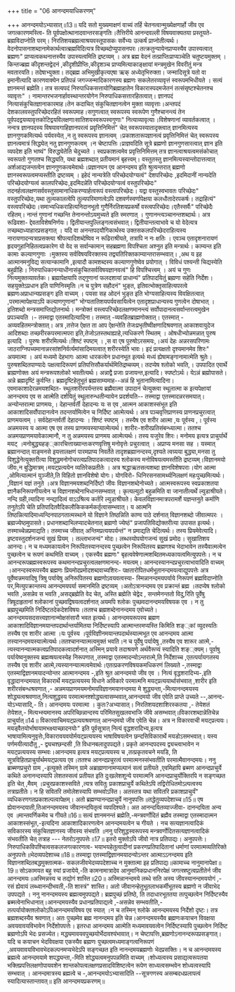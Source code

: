 +++
title = "06 आनन्दमयाधिकरणम्"

+++
आनन्दमयोऽभ्यासात्॥13॥ यदि सतो मुख्यमाक्षणं वाच्यं तर्हि चेतनत्वान्मुख्येक्षणार्हो जीव एव जगत्कारणमस्त्वि- ति पूर्वपक्षोत्थानादवान्तरसङ्गतिः।तैत्तिरीये आनन्दवल्ली विषयवाक्यतया प्रस्तूयते- ब्रह्मविदाप्नोति परम्। निरतिशयब्रह्मत्वाश्रयवस्तूपासकः सर्वेभ्यः उत्कर्षं प्राप्नोतीत्यर्थः। वेदनोपासनाशब्दानामेकार्थत्वात्ब्रह्मविदित्यत्र विच्छब्दोप्युपासनपरः।तत्क्रतुन्यायेनप्राप्यस्यैव उपास्यत्वात् ब्रह्मणः" प्राप्यत्वकथनात्तस्यैव उपास्यत्वमिति द्रष्टव्यम् । अत्र ब्रह्म वेदनं तत्प्राप्तिःप्राप्यञ्चेति चतुष्टयमुक्तम् ।किन्तज्ब्रह्म कीदृशन्तद्वेदनं ,कीदृशीप्रीप्तिः,कीदृशञ्च प्राप्यमित्याकाङ्क्षायां मन्त्रमुखेन विवरीतुं मन्त्र मवतारयति। तदेषाभ्युक्ता। तद्ब्रह्म अभिमुखीकृत्यएषा ऋक् अध्येतृभिरुक्ता। जन्मादिसूत्रे यतो वा इमानीत्यादि कारणवाक्येन प्रतिपन्नं जगज्जन्मादिकारणस्य ब्रह्मणः सकलेतरव्यावृत्तं स्वरूपमभिधीयते । सत्यं ज्ञानमन्तं ब्रह्मेति। तत्र सत्यपदं निरुपाधिकसत्तायोगिब्रह्माहातेन विकारास्पदमजेतनं तत्संसृष्टश्चेतनश्च व्यावृत्तः" । नामान्तरभजनार्हावस्थान्तरयोगेन निरुपाधिकसत्तारहितत्वात्। ज्ञानपदं नित्यासंकुचितज्ञानाकारमाह।तेन कदाचित् संकुचितज्ञानत्वेन मुक्ता व्यावृत्ताः।अन्तपदं देशकालवस्तुपरिच्छेदरहितं स्वरूपमाह।सगुणत्वात् स्वरूपस्य स्वरूपेण गुणैश्चानन्त्यं तेन पूर्वपदद्वयव्यावृत्तकोटिद्वयविलक्षणाःसातिशयस्वरूपस्वगुणाः" नित्याव्यावृत्याः।विशेषणानां व्यावर्तकत्वात् । नन्वत्र ज्ञानपदस्य विषयावगाहिज्ञानपरत्वं प्रवृत्तिनिमित्तं" चेत् स्वरूपस्यातादृक्त्वात् ज्ञानमित्यस्य ज्ञानगुणकमित्यर्थः पर्यवस्येत् ,न तु स्वरूपस्य ज्ञानत्वम् ।प्रकाशतारूपज्ञानत्वं प्रवृत्तिनिमित्तं चेत् स्वरूपस्य ज्ञानत्वमात्रं सिद्ध्येत् नतु ज्ञानगुणकत्वम् ।न चेष्टापत्तिः।प्राज्ञवदिति सूत्रे ब्रह्मणो ज्ञानगुणसारत्वात् ज्ञान इति व्यपदेश इति भाष्यं" विरुद्ध्येतेति चेदुच्यते । स्वप्रकाशत्वमेव प्रवृत्तिनिमित्तम् तत्र ज्ञानत्वाश्रयत्वमसंकोचात् स्वरूपतो गुणतश्च सिद्ध्यति, यथा ब्रह्मशब्दात् प्रतीयमानं बृहत्त्वम्। वस्तुतस्तु ज्ञानमित्यस्यान्तोदात्तत्वात् अर्शआद्यजन्तत्वेन ज्ञानगुणकत्वमेवार्थः।प्रज्ञानघन एव आनन्दमय इति श्रुत्यन्तरात् ब्रह्मणो ज्ञानस्वरूपत्वमप्यस्तीति द्रष्टव्यम् । इहेदं नान्यत्रेति परिच्छेदयोग्यत्वं" देशपरिच्छेदः ,इदमिदानीं नान्यदेति परिच्छेदयोग्यत्वं कालपरिच्छेदः,इदमिदन्नेति परिच्छेदयोग्यत्वं वस्तुपरिच्छेदः" तदनर्हत्वलक्षणसर्ववस्तुसामानाधिकरण्यार्हत्वरूपं वस्त्वपरिच्छेदः। यद्वा वस्तुस्वभावतः परिच्छेदः" वस्तुपरिच्छेदः,यथा तुल्यकालत्वेपि तुल्यपरिमाणत्वेऽपि दशवर्णस्वर्णापेक्षया कलधौतादेरपकर्षः। तद्राहित्यं" वस्त्वपरिच्छेदः।समाभ्यधिकराहित्यनिदानभूतो गुणैर्निरतिशयप्रकर्षो वस्त्वपरिच्छेदः।एतैस्सर्वैः" परिच्छेदैः रहितम्। नान्तं गुणानां गच्छन्ति तेनानन्तोऽयमुच्यते इति स्मरणात् । गुणानन्त्यञ्चानन्तशब्दार्थः। अत्र रूढिवशा- द्देवताविशेषनिर्णयः। द्वितीयान्तपुल्लिङ्गत्वसंभवात्। द्वितीयान्तत्वाभावे च यो वेदेत्यत्र तच्छब्दाध्याहारप्रसङ्गात् । यदि वा अनन्तपदयौगिकार्थस्य उक्तसकलपरिच्छेदराहित्यस्य नारायणादन्यत्राप्रसक्त्या श्रीपत्यादिशब्देष्विव न रूढिराश्रीयते, तत्रापि न नः क्षतिः । एवञ्च एतादृशनारायणं हृदयगुहानिहितत्वप्रकारेण यो वेद स सर्वान्कामान् सहब्रह्मणा विपश्चिता अश्नुत इति मन्त्रार्थः। काम्यन्त इति कामाः कल्याणगुणाः ।मुक्तस्य सर्वविषयविरक्तस्य तद्व्यतिरिक्तकाम्यान्तरासम्भवात्। ,अथ य इह आत्मानमनुविद्य सत्यान्कामानि ,इत्यादौ कामशब्दस्य कल्याणगुणेष्वेव प्रयोगात् । विविधं पश्यन्ती चिद्यस्येति बहुव्रीहिः। निरुपाधिकानन्याधीनासंकुचितसर्वविषयज्ञानवत्वं" हि विपश्चित्त्वम् । अयं च गुणः नित्यमुक्तव्यावर्तकः। ब्रह्मापेक्षयापि तद्गुणानां फलदशायां प्राधान्यं" प्रतिपादयितुं ब्रह्मणा सहेति निर्देशः। सहयुक्तेऽप्रधान इति पाणिनिस्मृतिः।न च पुत्रेण सहौदनं" भुङ्त, इतिवत्भोक्तृसाहित्यपरत्वे ब्रह्मणःअप्राधान्यप्रसङ्ग इति वाच्यम् । पयसा सह ओदनं भुङ्त इति भोग्यसाहित्यस्य विवक्षितत्वात् ,परमात्मापेक्षयाऽपि कल्याणगुणानां" भोग्यतातिशयपर्यवसायित्वेन एतादृशप्राधान्यस्य गुणत्वेन दोषाभात् । इतिशब्दो मन्त्रसमाप्तिद्योतनार्थः। मन्त्रोक्तं वस्त्वपरिच्छेदलक्षणमानन्त्यं सर्वोपादानत्वसर्वान्तरत्वमुखेन प्रपञ्चयति ।- तस्माद्वा एतस्मादित्यादिना। तस्मात् -व्यवहितब्राह्मणोक्तात्। एतस्मात् - अव्यवहितमन्त्रोक्तात्। अत्र ,तत्तेज ऐक्षत ता आप ऐक्षन्तेति तेजःप्रभृतीष्वीक्षणादिश्रवणात् आकाशवायुदेज आदिशब्दाः तच्छरीरकपरमात्मपरा इति,तेजोऽतस्तथाह्याहे,त्यधिकरणे स्थितम् । ओषधीभ्योन्नमन्नात् पुरुष इत्यादि । पुरुषः शरीरमित्यर्थः।शिष्टं स्पष्टम् । ,स वा एष पुरुषोऽरसमयः,।अयं देहः अन्नरसपरिणामः जाठराग्निपच्यमानान्नरसांशनिर्वर्त्यमांसादिमयत्वात् शरीरस्येति भावः। इदं प्रत्यक्षतो दृश्यमानमेव शिरः" अयमात्मा । अयं मध्यमो देहभागः आत्मा धारकत्वेन प्रधानभूत इत्यर्थः मध्यं ह्येषामङ्गानामात्मेति श्रुतेः। पुरुषशब्दितपाण्यादेः पक्षत्वादिरूपणं प्रतिपत्तिसौकर्यार्थमितिद्रष्चव्यम्। तदप्येष श्लोको भवति,। उपपादित एवार्थे ब्राह्मणोक्तः अयं मन्त्ररूपश्लोको भवतीत्यर्थः। अन्नाद्वै प्रजाः प्रजायन्त,इत्यादि। स्पष्टोऽर्थः। येऽन्नं ब्रह्मोपासते। अन्ने ब्रह्मदृष्टिं कुर्वन्ति। ब्रह्मदृष्टिहेतुभूतं ब्रह्मसाम्यमाह--अन्नं हि भूतानामित्यादिना। एवमाकाशादेरन्नमयशब्दित- स्थूलशरीरपर्यन्तस्य ब्रह्मैवात्मा उपादानं चेत्युक्त्वा स्थूलात्मा क इत्यपेक्षायां आनन्दमय एव स आत्मेति दर्शयितुं स्थूलारुन्धतीन्यायेन प्रदर्शयति-- तस्माद्वा एतस्मादन्नरसमयात्।अन्योन्तरात्मा प्राणमयः,। देहान्तर्वर्ती देहादन्यः यः स एव ,आत्मन आकाशस्संभूत इति आकाशादिसर्वोपादानत्वेन तदन्तर्यामित्वेन च निर्दिष्ट आत्मेत्यर्थः। अत्र पञ्चवृत्तिप्राणस्य प्राणनप्रचुरत्वात् प्राणमयत्वम् । सर्वदेहान्तर्वर्ती देहादन्यः । शिष्टं स्पष्टम् । तस्यैष एव शरीर आत्मा ,यः पूर्वस्य ,। पूर्वस्य अन्नमयस्य य आत्मा एष एव तस्य प्राणमयस्याप्यात्मेत्यर्थ। शारीरः-शरीरप्रतिसंबन्ध्यात्मा। ततश्च अन्नमयप्राणमयावेकात्मानौ, न तु अन्नमयस्य प्राणमय आत्मेत्यर्थः। तस्य यजुरेव शिरः। मनोमय इत्यत्र प्राचुर्यार्थे मयट् ।मनोबुद्ध्यहङ््कारचित्ताख्यान्तःकरणवृत्तिषु मनोवृत्तेः प्रचुरत्वात् । अप्राप्य मनसा सह । यस्मात् ब्रह्मानन्दात् वाङ्मनसे इयत्तालक्षणं पारमप्राप्य निवर्तेते तादृशब्रह्मानन्दस्य,दृश्यते त्वग्र्यया बुद्ध्या,मनसा तु विशुद्धेनेत्युक्तरीत्या विशुद्धमनोगोचरत्वप्रतिपादकत्वादस्य श्लोकस्य मनोविषयत्वमस्तीति द्रष्टव्यम्।विज्ञानमयो जीवः,न बुद्धिमात्रम्।मयट्प्रत्ययेन व्यतिरेकप्रतीतेः । अत्र श्रद्धाऋतसत्यशब्दा ज्ञानविशेषपराः।योग आत्मा ,ओमित्यात्मानं युञ्जीते,ति विहितो ज्ञानविशेषो योगः। योगविरो- धिनिरसनसामर्थ्यनिलक्षणं महःपुच्छमित्यर्थः। ,विज्ञानं यज्ञं तनुते ।अत्र विज्ञानमयशब्दनिर्दिष्टो जीवः विज्ञानशब्देनोच्यते। आत्मस्वरूपस्य स्वप्रकाशतया ज्ञानैकनिरूपणीयत्वेन च विज्ञानशब्देनाभिधानसम्भवात् । कृत्यल्युटो बहुळमिति वा जानातीत्यर्थे ल्युडाश्रीयते। नन्दि ग्रही,त्यादिना नन्द्यादित्वं वाऽऽश्रित्य कर्तरि ल्युडाश्रीयते। केवलविज्ञानमात्रपरामर्शे यज्ञन्तनुते कर्माणि तनुतेऽपि चेति प्रतिपादितवैदिकलौकिककर्मकर्तृत्वासम्भवात्। य आत्मनि तिष्ठन्नित्यादिमाध्यन्दिनपाठगतात्मस्थाने यो विज्ञाने तिष्ठन्निति काण्व पाठे दर्शनात् विज्ञानशब्दो जीवात्मपरः । ब्रह्मज्येष्ठमुपासते। प्रधानशब्दाभिलप्यादचेतनात् ब्रह्मणो ज्येष्ठं" प्रजापतिविद्योक्तरीत्या उपासत इत्यर्थः। तस्माच्चेन्नप्रमाद्यति। तस्माच्च जीवात् अन्तिमप्रत्ययपर्यन्तं" न प्रमाद्यति चेदित्यर्थः। तस्य प्रियमेवेत्यादि। इष्टवस्तुदर्शनजन्यं सुखं प्रियम् । तल्लाभजन्यं" मोदः। लब्धस्योपयोगजन्यं सुखं प्रमोदः। सुखातिशय आनन्दः। न च मध्यमकायत्वेन निरूपितस्यानन्दस्य पुच्छत्वेन निरूपितस्य ब्रह्मणश्च भेदाभावेन तस्यैवात्मत्वेन पुच्छत्वेन च रूपणं कथमिति वाच्यम् । एकस्यैव ब्रह्मणः" बृहत्ववेषेणात्मशब्दितमध्यकायत्वमित्युपपत्तेः। न च आनन्दरूपब्रह्मस्वरूपस्य कथमानन्दप्रचुरत्वलक्षणमानन्द- मयत्वम्। आनन्दस्यानन्दप्रचुरत्वाभावादिति वाच्यम् ।आनन्दस्वरूपस्यैव ब्रह्मणः प्रियमोदप्रमोदशब्दवाच्यशिरः- पक्षतारोपितधर्मभूतानन्दमयत्वाद्युपपत्तेः अत्र पूर्वेष्वन्नमयादिषु त्रिषु पर्यायेषु अनिरूपितस्य ब्रह्मणोऽवयवत्वस्या- स्मिन्नानन्दमयपर्याये निरूपणं ब्रह्मविदाप्नोति पर,मित्युपक्रान्तस्य आनन्दमयपर्या समानमिति द्रष्टव्यम् ।अतोऽत्रानन्दमय एव प्रक्रान्तं ब्रह्म ।तदप्येष श्लोको भवति ,असन्नेव स भवति ,असद्ब्रह्मेति वेद चेत्, अस्ति ब्रह्मेति चेद्वेद , सन्तमेनन्ततो विदु,रिति पूर्वेषु त्रिषूदाहृतानां श्लोकानां पुच्छवद्विषयत्वदर्शनात् अयमपि श्लोकः पुच्छवदानन्दमयविषयक एव । न तु ब्रह्मपुच्छमिति निर्दिष्टतदेकदेशविषयः।ततश्च ब्रह्मशब्देनानन्दमय एवोच्यते। आनन्दमयसदसत्त्वज्ञानान्मोक्षसंसारौ भवत इत्यर्थः। आनन्दमयरूपस्य ब्रह्मण आकाशादिविज्ञानमयान्तपदार्थान्तर्यामितया निर्दिष्टस्यापि आत्मान्तरमप्यस्ति किमिति शङ््कां व्युदस्यतिः तस्यैष एव शारीर आत्मा ।यः पूर्वस्य ।पूर्वविज्ञीनमयान्तपदार्थस्यात्मभूत एव आनन्दमय आत्मा तस्यानन्दमयस्यात्मेत्यर्थः।ततश्चानन्यात्मत्वमुक्तं भवति।न च पूर्वेषु पर्यायेषु ,तस्यैष एव शारूर आत्मे,-त्यस्यानन्यात्मकत्वप्रतिपादकत्वादर्शनात् अस्मिन् प्रयाये तदाश्रयणे अर्थवैरूप्यं स्यादिति शङ््क्यम्। पूर्वाषु पर्यायेष्वनुक्तस्य ब्रह्मव्षयत्वस्येह निरूपणात् ,तस्माद्वा एतस्मादन्योऽन्तरात्मे,ति निर्देशाच्च ,एतत्पर्यायगतस्य तस्यैष एव शारीर आत्मे,त्यस्यानन्यात्मत्वमेवार्थः।एतत्प्रकरणविषयकमधिकरणं लिख्यते -,तस्माद्वा एतस्माद्विज्ञानमयादन्योन्तर आत्मानन्दमय -,इति श्रुत आनन्दमयो जीव एव । नित्यं वृद्धशरादिभ्य-,इति वृद्धादानन्दमयात् विकारार्थे मयट्प्रत्ययस्य विधाने अविकारे परमात्मनि मयट्प्रत्ययार्थासंभवात् ,शारीर इति शरीरसंबन्धश्रवणात् ,- अन्नमयप्राणमयमनोमयविज्ञानमयानन्दमया मे शुद्ध्यन्ता,-मित्यानन्दमयस्य शोद्ध्यत्वश्रवणात्,नित्यशुद्धस्य परमात्मनश्शोद्ध्यत्वासम्भवात्,आनन्दमयो जीव एवेति प्राप्ते उच्यते --,आनन्द- योऽभ्यासादि,- ति। आनन्दमयः परमात्मा । कुतः?अभ्यासात्। निरतिशयदशाशिरस्कतया ,- तेयेशतं तेयेशत,- मित्यभ्स्यमानस्य अपरिच्छिन्नान्दस्य परिमितसुखलवभाजि जीवे असम्भवात्॥विकारशब्दान्नेतिचेन्न प्राचुर्यात्॥14॥ विकारवाचिमयट्प्रत्ययश्रवणात् आनन्दमयो जीव एवेति चेन्न। अत्र न विकारवाची मयट्प्रत्ययः। मयड्वैतयोर्भाषायामभक्ष्याच्छादनयोः" इति पूर्वसूत्रात् नित्यं वृद्धशरादिभ्य,इत्यत्र भाषायामित्यनुवृत्तेः,विकारावयवयोर्मयट्प्रत्ययस्य भाषाविषयत्वेन छन्दसिविकारार्थे मयडोऽसमभवात्। यस्य पर्णमयीत्यादौतु ,- द्व्यचश्छन्दसी ,ति विधानबलादुपपद्यते। प्रकृते आनन्दपदस्य द्व्यच्त्वाभावेन न मयट्प्रत्ययस्य सम्भवः।आनन्दमय इत्यत्र मयट्प्रत्ययस्य च ,तत्प्रकृतवचने मयडि, ति सूत्रविहितप्राचुर्यार्थमयट्प्रत्यय एव।ततश्च आनन्दप्रचुरत्वं परमात्मनस्संभवतीति परमात्मैवानन्दमयः। ननु ब्राब्मणप्रचुरो ग्राम ,-इत्युक्ते तस्मिन् ग्रामे अब्राह्मणानामप्यल्पानं सत्वं प्रतीयते ,एवमिहापि ब्रब्मण आनन्दप्राचुर्ये कथिते अनानन्दस्यापि लेशतस्सत्वं प्रतीयत इति दुःखलेशशून्ये परमात्मनि आनन्दप्राचुर्योक्तिरपि न सङ्गच्छत इति चेत् ,मैवम् ।प्रचुरप्रकाशस्सविते ,त्यत्र सवितुः प्रकाशप्राचुर्ये कथितेऽपि तद्विरोधितमोऽल्पत्वस्य तत्राप्रतीतेः। न हि सवितरि तमोलेशस्यापि सम्भवोऽस्ति। अतस्तत्र यथा सवितरि प्रकाशप्राचुर्यं" व्यधिकरणगतप्रकाशल्पत्वापेक्षम्। अतो ब्रह्मण्यानन्दप्राचुर्ये नानुपपत्तिः॥तद्धेतुव्यपदेशाच्च॥15॥ एष ह्येवानन्दयाती,तिआनन्दमयस्य जीवानन्दयितृत्वं व्यपदिश्यते। अत आनन्दयितव्याज्जीवा- दानन्दयिता अन्य एव ॥मान्तवर्णिकमेव च गीयते॥16॥ सत्यं ज्ञानमनन्तं ब्रह्मेति,-मन्त्रवर्णोदितं ब्रह्मैव तस्माद्वा एतस्मादात्मन आकाशस्संभूत,-इत्यदिना आकाशादिकारणत्वेन आनन्दमयत्वेन च गीयते । नच सत्यज्ञानत्वादिकं सविकारस्य संकुचितज्ञानस्य जीवस्य संभवति ॥ननु परिशुद्धस्वरूपस्य मन्त्रवर्णोदितसत्यज्ञानत्वादिकं संभवतीति चेत् तत्राह --- नेतरोऽनुपपत्तेः॥17॥ इतरो मुक्तोऽपि जीवो नात्र प्रतिपाद्यः। अनुपपत्तेः। निरुपाधिकविपश्चित्वसकलजगत्कारणत्व- भयाभयहेतुत्वादीनां प्रकरणप्रतिपादितानां धर्माणां परमात्मव्यतिरिक्ते अनुपपत्तेः॥भेदव्यपदेशाच्च॥18॥ तस्माद्वा एतस्माद्विज्ञानमयादन्योऽन्तर आत्माऽऽनन्दमय इति विज्ञानशब्दितबद्धमुक्तात्मक- सकलजीवभेदव्यपदेशाच्च न मुक्तात्मा इह प्रतिपाद्यः॥कामाच्च नानुमानापेक्षा॥19॥ सोऽकामयत बहु स्यां प्रजायेये,-ति कामनामात्रादेव आनुमानिकप्रधाननिरपेक्षं जगत्स्रष्टुत्वप्रतीतेर्न जीव आनन्दमयः॥अस्मिन्नस्य च तद्योगं शास्ति॥20॥ अस्मिन्नानन्दमये लब्धे सति अस्य जीवस्यानन्दमययोगं ,-रसं ह्येवायं लब्ध्वानन्दीभवती,-ति शास्त्रं" शास्ति। अतो जीवानन्हेतुभूतलाभकर्मीभूतस्य ब्रह्मणो न जीवाभेद उपपद्यते । ननु नानन्दमयस्य ब्रह्मत्वमुपपद्यते। ब्रह्मपुच्छं प्रतिष्ठे, ति तदाधारभूततया तत्पुच्छत्वेन निर्दिष्टस्यैव ब्रब्मत्वेनाभिधानात्।आनन्दमयस्यैव प्रधानप्रतिपाद्यत्वे ,-असन्नेव सम्भवतीति,-तत्पर्यायोक्तश्लोकोऽपिआनन्दमयविषय एव स्यात् ।न च तस्मिन् श्लोके आनन्दमयस्य निर्देशो दृष्टः। तत्र ब्रह्मशब्दस्यैव श्रवणात्। अतः पुच्छमेव ब्रह्म नानन्दमय इति चेन्न।आनन्दमयस्यैव ब्रह्मणःकयाचन विवक्षया अवयवावयविभावेन निर्देशोपपत्तेः। इतरधा आनन्दमय आत्मेति मध्यमावयवत्वेन निर्दिष्टस्यापि पुच्छत्वेन निर्दिष्ट ब्रह्मणोऽपि भेदः प्रसज्येत। मद्ध्यमावयवपुच्छयोर्भेदावश्यंभावात्। न चेष्टापत्तिः,ब्रह्मणोऽनानन्दरूपप्रसङ्गात्। यदि च कयाचन भेदविवक्षया एकस्यैव ब्रह्मणः पुच्छत्वमध्यमाङ्गत्वनिरूपणं ,अवयवावयविभावभेदकल्पनमप्यभेदेऽपि सङ्गच्छत इति नानन्दमयब्रह्मणोः भेदप्रसक्तिः। न च आनन्दमयस्य ब्रह्मत्वे आनन्दमयामे शपद्ध्यन्ता,-मिति शोद्ध्यत्वमनुपपन्नमिति वाच्यम् ।शोध्यत्वस्य प्रसाद्यत्वरूपतया भक्तिप्रपत्तिलक्षणोपायवशेन शान्तकोपत्वलक्षणप्रसादविशिष्टत्वेन रूपेण साध्यत्वसम्भवेन शोध्यत्वस्यापि सम्भवात् । आनन्दमात्रस्य ब्रह्मत्वे च -,आनन्दमयोऽभ्यासादिति --सूत्रगणस्य असम्बदधप्रलापत्वं स्यादित्यास्तान्तावत्॥ इति आनन्दमयप्रकरणम्॥